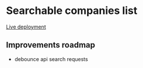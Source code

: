 # Searchable companies list
[Live deployment](https://deft-sorbet-c9d032.netlify.app/)

## Improvements roadmap
- debounce api search requests
